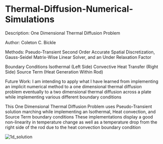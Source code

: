 # Thermal-Diffusion-Numerical-Simulations


Description: One Dimensional Thermal Diffusion Problem

Author: Coleton C. Bickle

Methods:
    Pseudo-Transient Second Order Accurate Spatial Discretization,
    Gauss-Seidel Matrix-Wise Linear Solver,
    and an Under Relaxation Factor
    
Boundary Conditions
    Isothermal (Left Side)
    Convective Heat Transfer (Right Side)
    Source Term (Heat Generation Within Rod)
    
Future Work:
    I am intending to apply what I have learned from implementing an implicit
    numerical method to a one dimensional thermal diffusion problem eventually
    to a two dimensional thermal diffusion across a plate while implementing
    various different boundary conditions

This One Dimensional Thermal Diffusion Problem uses Pseudo-Transient solution marching while implementing an Isothermal, Heat convection, and Source Term boundary conditions
These implementations display a good non-linearity in temperature change as well as a temperature drop from the right side of the rod due to the heat convection boundary condition


![1d_solution](https://github.com/coletonbickle/Thermal-Diffusion-Numerical-Simulations/assets/91445808/28a664cf-40e5-445c-a490-eb51bc92d79b)


